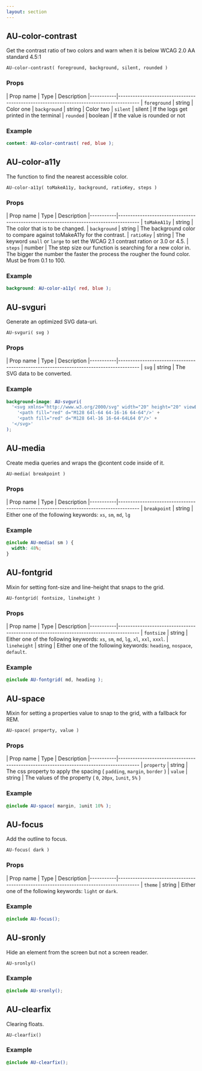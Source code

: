 ```yaml
---
layout: section
---
```



## AU-color-contrast

Get the contrast ratio of two colors and warn when it is below WCAG 2.0 AA standard 4.5:1

`AU-color-contrast( foreground, background, silent, rounded )`


### Props

| Prop name | Type    | Description
|-----------|---------------------------------------------------------------------------------------
| `foreground` | string  | Color one
| `background` | string  | Color two
| `silent`     | silent  | If the logs get printed in the terminal
| `rounded`    | boolean | If the value is rounded or not


### Example

```scss
content: AU-color-contrast( red, blue );
```


## AU-color-a11y

The function to find the nearest accessible color.

`AU-color-a11y( toMakeA11y, background, ratioKey, steps )`


### Props

| Prop name | Type    | Description
|-----------|---------------------------------------------------------------------------------------
| `toMakeA11y` | string | The color that is to be changed.
| `background` | string | The background color to compare against toMakeA11y for the contrast.
| `ratioKey`   | string | The keyword `small` or `large` to set the WCAG 2.1 contrast ration or 3.0 or 4.5.
| `steps`      | number | The step size our function is searching for a new color in. The bigger the number the faster the process the rougher the found color. Must be from 0.1 to 100.


### Example

```scss
background: AU-color-a11y( red, blue );
```


## AU-svguri

Generate an optimized SVG data-uri.

`AU-svguri( svg )`


### Props

| Prop name | Type    | Description
|-----------|---------------------------------------------------------------------------------------
| `svg` | string  | The SVG data to be converted.


### Example

```scss
background-image: AU-svguri(
  '<svg xmlns="http://www.w3.org/2000/svg" width="20" height="20" viewBox="0 0 128 128">' +
    '<path fill="red" d="M128 64l-64 64-16-16 64-64"/>' +
    '<path fill="red" d="M128 64l-16 16-64-64L64 0"/>' +
  '</svg>'
);
```


## AU-media

Create media queries and wraps the @content code inside of it.

`AU-media( breakpoint )`


### Props

| Prop name | Type    | Description
|-----------|---------------------------------------------------------------------------------------
| `breakpoint` | string | Either one of the following keywords: `xs`, `sm`, `md`, `lg`


### Example

```scss
@include AU-media( sm ) {
  width: 48%;
}
```


## AU-fontgrid

Mixin for setting font-size and line-height that snaps to the grid.

`AU-fontgrid( fontsize, lineheight )`


### Props

| Prop name | Type    | Description
|-----------|---------------------------------------------------------------------------------------
| `fontsize`   | string | Either one of the following keywords: `xs`, `sm`, `md`, `lg`, `xl`, `xxl`, `xxxl`.
| `lineheight` | string | Either one of the following keywords: `heading`, `nospace`, `default`.


### Example

```scss
@include AU-fontgrid( md, heading );
```


## AU-space

Mixin for setting a properties value to snap to the grid, with a fallback for REM.

`AU-space( property, value )`


### Props

| Prop name | Type    | Description
|-----------|---------------------------------------------------------------------------------------
| `property` | string | The css property to apply the spacing ( `padding`, `margin`, `border` )
| `value`    | string | The values of the property ( `0`, `20px`, `1unit`, `5%` )


### Example

```scss
@include AU-space( margin, 1unit 10% );
```


## AU-focus

Add the outline to focus.

`AU-focus( dark )`


### Props

| Prop name | Type    | Description
|-----------|---------------------------------------------------------------------------------------
| `theme` | string | Either one of the following keywords: `light` or `dark`.


### Example

```scss
@include AU-focus();
```


## AU-sronly

Hide an element from the screen but not a screen reader.

`AU-sronly()`


### Example

```scss
@include AU-sronly();
```


## AU-clearfix

Clearing floats.

`AU-clearfix()`


### Example

```scss
@include AU-clearfix();
```
